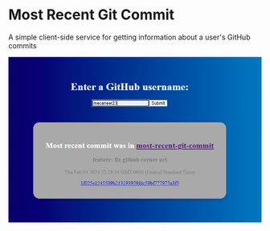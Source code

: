 # Most Recent Git Commit

A simple client-side service for getting information about a user's GitHub commits

![Image of main site working in a browser](MostRecentGitCommit.png)
